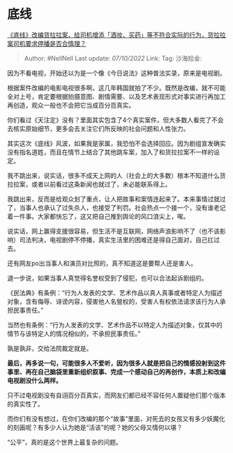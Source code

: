 # 底线
[《底线》改编货拉拉案，给司机增添「酒妆、买药」等不符合实际的行为，货拉拉案司机要求停播是否合情理？](https://www.zhihu.com/question/556937582/answer/2704760295)

> Author: #NellNell
> Last update: *07/10/2022*
> Link:
> Tag:
> 沙海拾金:

因为不看电视，开始还以为是一个像《今日说法》这种普法实录，原来是电视剧。

根据案件改编的电影电视很多啊，这几年韩国就拍了不少。既然是改编，就不可能全对上号，肯定要根据拍摄意图、剧情需要、以及艺术表现形式对事实进行再加工再创造，观众一般也不会把它当成百分百真实。

你们看过《天注定》没有？里面其实包含了4个真实案件。但大多数人看完了不会去核实原始细节，更多会去关注它们所反映的社会问题和人性张力。

其实这次《底线》风波，如果我是家属，我恐怕不会选择回应。因为剧组宣发确实没有指名道姓，而且在情节上结合了其他跳车案，加入了和货拉拉案不一样的设定。

我不跳出来，说实话，很多不成天上网的人（社会上的大多数）根本不知道什么货拉拉案，或者以前看过这条新闻也就过了，未必能联系得上。

我跳出来，反而是给观众划了重点，让人把故事和案情连起来了。本来事情过就过了，当事人也承认了过失杀人，也接受了判罚。社会热点一个接一个，没有谁老记着一件事。大家都快忘了，这又把自己推到舆论的风口浪尖上，唉。

说实话，网上赢得支援很容易，但生活不是互联网，网络声浪影响不了（也不该影响）司法判决，电视剧停不停播，真实生活里的困难还是得自己面对，自己扛过去。

还有网友po出当事人和演员对比照的，真不知道这是要帮人还是害人。

退一步说，如果当事人真觉得名誉权受到了侵犯，也可以合法起诉剧组的。

《民法典》有条例：“行为人发表的文学、艺术作品以真人真事或者特定人为描述对象，含有侮辱、诽谤内容，侵害他人名營权的，受害人有权依法请求该行为人承担民事责任。”

当然也有条例：“行为人发表的文学、艺术作品不以特定人为描述对象，仅其中的情节与该特定人的情况相似的，不承担民事责任。”

孰是孰非，交给法院裁定就是。

**最后，再多说一句，可能很多人不爱听，因为很多人就是把自己的情感投射到这件事里、再在自己脑袋里重新组织叙事、完成一个感动自己的再创作，本质上和改编电视剧没什么两样。**

只不过电视剧没有自诩百分百真实，而网友们都已经不容任何人置疑他们那个版本的真实性了。

而你们有没有想过，在你们改编的那个“故事”里面，对死去的女孩又有多少妖魔化的刻画呢？有多少人认为她是“活该”的呢？她的父母又情何以堪？

“公平”，真的是这个世界上最复杂的问题。